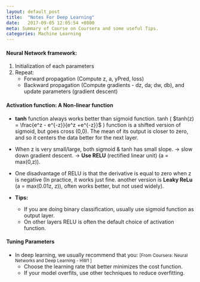 ```yaml
---
layout: default_post
title:  "Notes For Deep Learning"
date:   2017-09-05 12:05:54 +0800
meta: Summary of Course on Coursera and some useful Tips.
categories: Machine Learning
---
```


#### Neural Network framework:
1. Initialization of each parameters
2. Repeat:
    - Forward propagation (Compute z, a, yPred, loss)
    - Backward propagation (Compute gradients - dz, da; dw, db), and update parameters (gradient descent)


#### Activation function: A Non-linear function
- **tanh** function always works better than sigmoid function. tanh ( $tanh(z) = \frac{e^z - e^{-z}}{e^z +e^{-z}}$ ) function is a shifted version of sigmoid, but goes cross (0,0). The mean of its output is closer to zero, and so it centers the data better for the next layer.

- When z is very small/large, both sigmoid & tanh has small slope. -> slow down gradient descent. -> **Use RELU** (rectified linear unit) (a = max(0,z)).
- One disadvantage of RELU is that the derivative is equal to zero when z is negative (In practice, it works just fine. another version is **Leaky ReLu** (a = max(0.01z, z)), often works better, but not used widely).

- **Tips:**
  - If you are doing binary classification, usually use sigmoid function as output layer.
  - On other layers RELU is often the default choice of activation function.


#### Tuning Parameters
- In deep learning, we usually recommend that you: <small>[From Coursera: Neural Networks and Deep Learning - HW1 ]</small>
  - Choose the learning rate that better minimizes the cost function.
  - If your model overfits, use other techniques to reduce overfitting.

